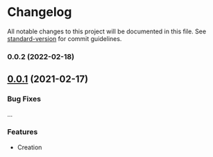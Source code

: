 # Changelog

All notable changes to this project will be documented in this file. See [standard-version](https://github.com/conventional-changelog/standard-version) for commit guidelines.

### 0.0.2 (2022-02-18)

<a name="0.0.1"></a>
## [0.0.1](https://github.com/webpack-contrib/copy-webpack-plugin/compare/v0.0.1...v0.0.1) (2021-02-17)

### Bug Fixes

...

### Features

* Creation
